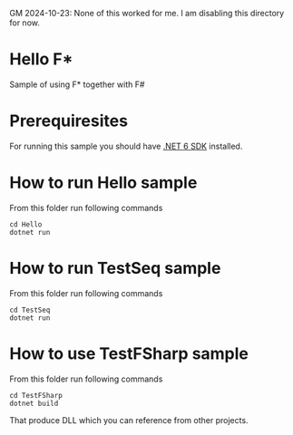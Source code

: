 GM 2024-10-23: None of this worked for me. I am disabling this directory
for now.

Hello F*
========

Sample of using F* together with F#

# Prerequiresites

For running this sample you should have [.NET 6 SDK](https://dotnet.microsoft.com/en-us/download) installed.

# How to run Hello sample

From this folder run following commands

```
cd Hello
dotnet run
```

# How to run TestSeq sample

From this folder run following commands

```
cd TestSeq
dotnet run
```

# How to use TestFSharp sample

From this folder run following commands

```
cd TestFSharp
dotnet build
```

That produce DLL which you can reference from other projects.

